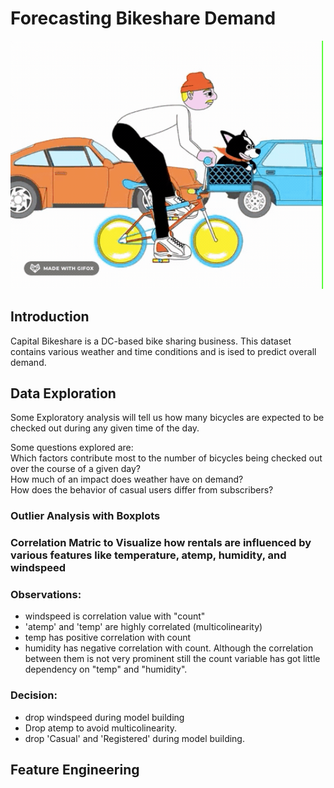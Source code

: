 # Forecasting Bikeshare Demand<br>

<img src='visualizations/bikes.gif' width=500>

## Introduction
Capital Bikeshare is a DC-based bike sharing business. This dataset contains various weather and time conditions and is ised to predict overall demand. 

## Data Exploration

Some Exploratory analysis will tell us how many bicycles are expected to be checked out during any given time of the day.<br>

Some questions explored are:<br>
Which factors contribute most to the number of bicycles being checked out over the course of a given day?<br>
How much of an impact does weather have on demand?<br>
How does the behavior of casual users differ from subscribers?<br>

### Outlier Analysis with Boxplots

### Correlation Matric to Visualize how rentals are influenced by various features like temperature, atemp, humidity, and windspeed
### Observations:
- windspeed is correlation value with "count"
- 'atemp' and 'temp' are highly correlated (multicolinearity)
- temp has positive correlation with count
- humidity has negative correlation with count. Although the correlation between them is not very prominent still the count variable has got little dependency on "temp" and "humidity".

### Decision:
- drop windspeed during model building
- Drop atemp to avoid multicolinearity.
- drop 'Casual' and 'Registered' during model building.

## Feature Engineering




